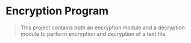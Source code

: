 # Encryption Program

> This project contains both an encryption module and a decryption module to perform encryption and decryption of a text file.